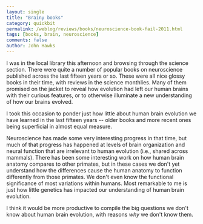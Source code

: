 ```yaml
---
layout: single 
title: "Brainy books" 
category: quickbit
permalink: /weblog/reviews/books/neuroscience-book-fail-2011.html
tags: [books, brain, neuroscience] 
comments: false 
author: John Hawks 
---
```


I was in the local library this afternoon and browsing through the science section. There were quite a number of popular books on neuroscience published across the last fifteen years or so. These were all nice glossy books in their time, with reviews in the science monthlies. Many of them promised on the jacket to reveal how evolution had left our human brains with their curious features, or to otherwise illuminate a new understanding of how our brains evolved. 

I took this occasion to ponder just how little about human brain evolution we have learned in the last fifteen years -- older books and more recent ones being superficial in almost equal measure. 

Neuroscience has made some very interesting progress in that time, but much of that progress has happened at levels of brain organization and neural function that are irrelevant to human evolution (i.e., shared across mammals). There has been some interesting work on how human brain anatomy compares to other primates, but in these cases we don't yet understand how the differences cause the human anatomy to function differently from those primates. We don't even know the functional significance of most variations within humans. Most remarkable to me is just how little genetics has impacted our understanding of human brain evolution.

I think it would be more productive to compile the big questions we don't know about human brain evolution, with reasons <i>why</i> we don't know them. 

